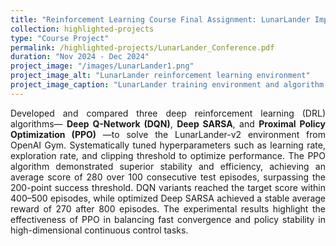 ```yaml
---
title: "Reinforcement Learning Course Final Assignment: LunarLander Implementation Concerning DQN PPO and Deep SARSA"
collection: highlighted-projects
type: "Course Project"
permalink: /highlighted-projects/LunarLander_Conference.pdf
duration: "Nov 2024 - Dec 2024"
project_image: "/images/LunarLander1.png"
project_image_alt: "LunarLander reinforcement learning environment"
project_image_caption: "LunarLander training environment and algorithm comparison"
---
```




<p style="text-align: justify;">
Developed and compared three deep reinforcement learning (DRL) algorithms— <strong>Deep Q-Network (DQN)</strong>, <strong>Deep SARSA</strong>, and <strong>Proximal Policy Optimization (PPO)</strong> —to solve the LunarLander-v2 environment from OpenAI Gym. Systematically tuned hyperparameters such as learning rate, exploration rate, and clipping threshold to optimize performance. The PPO algorithm demonstrated superior stability and efficiency, achieving an average score of 280 over 100 consecutive test episodes, surpassing the 200-point success threshold. DQN variants reached the target score within 400–500 episodes, while optimized Deep SARSA achieved a stable average reward of 270 after 800 episodes. The experimental results highlight the effectiveness of PPO in balancing fast convergence and policy stability in high-dimensional continuous control tasks.
</p>